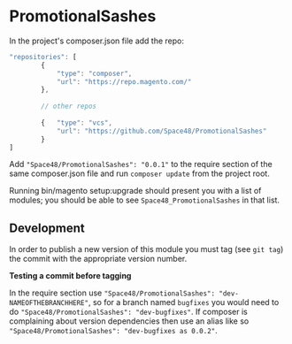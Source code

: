 # PromotionalSashes

In the project's composer.json file add the repo:

```javascript
"repositories": [
        {
            "type": "composer",
            "url": "https://repo.magento.com/"
        },
        
        // other repos
        
        {   "type": "vcs", 
            "url": "https://github.com/Space48/PromotionalSashes" 
        }
]
```

Add `"Space48/PromotionalSashes": "0.0.1"` to the require section of the same composer.json file and run 
`composer update` from the project root.

Running bin/magento setup:upgrade should present you with a list of modules; you should be able to see 
`Space48_PromotionalSashes` in that list.

Development
---
In order to publish a new version of this module you must tag (see `git tag`) the commit with the appropriate version number.

__Testing a commit before tagging__

In the require section use `"Space48/PromotionalSashes": "dev-NAMEOFTHEBRANCHHERE"`, so for a branch
named `bugfixes` you would need to do `"Space48/PromotionalSashes": "dev-bugfixes"`. If composer is complaining about version
dependencies then use an alias like so `"Space48/PromotionalSashes": "dev-bugfixes as 0.0.2"`.